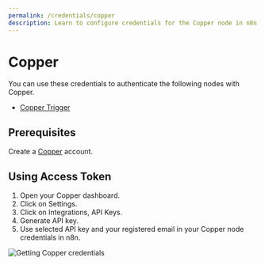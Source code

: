 ```yaml
---
permalink: /credentials/copper
description: Learn to configure credentials for the Copper node in n8n
---
```


# Copper

You can use these credentials to authenticate the following nodes with Copper.
- [Copper Trigger](../../nodes-library/trigger-nodes/CopperTrigger/README.md)

## Prerequisites

Create a [Copper](https://www.copper.com/) account.

## Using Access Token

1. Open your Copper dashboard.
2. Click on Settings.
3. Click on Integrations, API Keys.
4. Generate API key.
5. Use selected API key and your registered email in your Copper node credentials in n8n.


![Getting Copper credentials](./using-access-token.gif)
